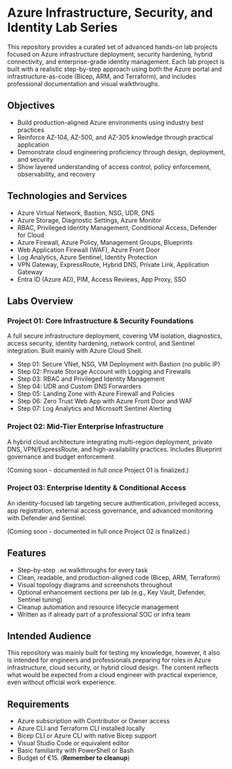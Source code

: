 # Azure Infrastructure, Security, and Identity Lab Series

This repository provides a curated set of advanced hands-on lab projects focused on Azure infrastructure deployment, security hardening, hybrid connectivity, and enterprise-grade identity management. Each lab project is built with a realistic step-by-step approach using both the Azure portal and infrastructure-as-code (Bicep, ARM, and Terraform), and includes professional documentation and visual walkthroughs.

## Objectives

- Build production-aligned Azure environments using industry best practices
- Reinforce AZ-104, AZ-500, and AZ-305 knowledge through practical application
- Demonstrate cloud engineering proficiency through design, deployment, and security
- Show layered understanding of access control, policy enforcement, observability, and recovery

## Technologies and Services

- Azure Virtual Network, Bastion, NSG, UDR, DNS
- Azure Storage, Diagnostic Settings, Azure Monitor
- RBAC, Privileged Identity Management, Conditional Access, Defender for Cloud
- Azure Firewall, Azure Policy, Management Groups, Blueprints
- Web Application Firewall (WAF), Azure Front Door
- Log Analytics, Azure Sentinel, Identity Protection
- VPN Gateway, ExpressRoute, Hybrid DNS, Private Link, Application Gateway
- Entra ID (Azure AD), PIM, Access Reviews, App Proxy, SSO

## Labs Overview

### Project 01: Core Infrastructure & Security Foundations
A full secure infrastructure deployment, covering VM isolation, diagnostics, access security, identity hardening, network control, and Sentinel integration. Built mainly with Azure Cloud Shell.

- Step 01: Secure VNet, NSG, VM Deployment with Bastion (no public IP)
- Step 02: Private Storage Account with Logging and Firewalls
- Step 03: RBAC and Privileged Identity Management
- Step 04: UDR and Custom DNS Forwarders
- Step 05: Landing Zone with Azure Firewall and Policies
- Step 06: Zero Trust Web App with Azure Front Door and WAF
- Step 07: Log Analytics and Microsoft Sentinel Alerting

### Project 02: Mid-Tier Enterprise Infrastructure
A hybrid cloud architecture integrating multi-region deployment, private DNS, VPN/ExpressRoute, and high-availability practices. Includes Blueprint governance and budget enforcement.

(Coming soon - documented in full once Project 01 is finalized.)

### Project 03: Enterprise Identity & Conditional Access
An identity-focused lab targeting secure authentication, privileged access, app registration, external access governance, and advanced monitoring with Defender and Sentinel.

(Coming soon - documented in full once Project 02 is finalized.)

## Features

- Step-by-step `.md` walkthroughs for every task
- Clean, readable, and production-aligned code (Bicep, ARM, Terraform)
- Visual topology diagrams and screenshots throughout
- Optional enhancement sections per lab (e.g., Key Vault, Defender, Sentinel tuning)
- Cleanup automation and resource lifecycle management
- Written as if already part of a professional SOC or infra team

## Intended Audience

This repository was mainly built for testing my knowledge, however, it also is intended for engineers and professionals preparing for roles in Azure infrastructure, cloud security, or hybrid cloud design. The content reflects what would be expected from a cloud engineer with practical experience, even without official work experience.

## Requirements

- Azure subscription with Contributor or Owner access
- Azure CLI and Terraform CLI installed locally
- Bicep CLI or Azure CLI with native Bicep support
- Visual Studio Code or equivalent editor
- Basic familiarity with PowerShell or Bash
- Budget of €15. (**Remember to cleanup**) 